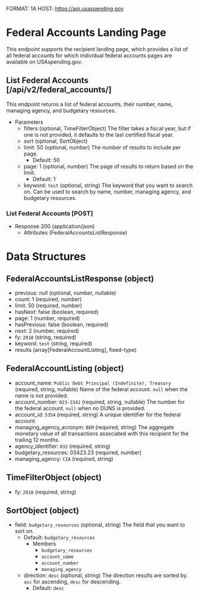 FORMAT: 1A
HOST: https://api.usaspending.gov


# Federal Accounts Landing Page

This endpoint supports the recipient landing page, which provides a list of all federal accounts for which individual federal accounts pages are available on USAspending.gov.

## List Federal Accounts [/api/v2/federal_accounts/]

This endpoint returns a list of federal accounts, their number, name, managing agency, and budgetary resources.

+ Parameters
    + filters (optional, TimeFilterObject)
        The filter takes a fiscal year, but if one is not provided, it defaults to the last certified fiscal year.
    + sort (optional, SortObject)
    + limit: 50 (optional, number)
        The number of results to include per page.
        + Default: 50
    + page: 1 (optional, number)
        The page of results to return based on the limit.
        + Default: 1
    + keyword: `test` (optional, string)
        The keyword that you want to search on. Can be used to search by name, number, managing agency, and budgetary resources.

### List Federal Accounts [POST]

+ Response 200 (application/json)
    + Attributes (FederalAccountsListResponse)


# Data Structures

## FederalAccountsListResponse (object)
+ previous: null (optional, number, nullable)
+ count: 1 (required, number)
+ limit: 50 (required, number)
+ hasNext: false (boolean, required)
+ page: 1 (number, required)
+ hasPrevious: false (boolean, required)
+ next: 2 (number, required)
+ fy: `2018` (string, required)
+ keyword: `test` (string, required)
+ results (array[FederalAccountListing], fixed-type)

## FederalAccountListing (object)
+ account_name: `Public Debt Principal (Indefinite), Treasury` (required, string, nullable)
    Name of the federal account. `null` when the name is not provided.
+ account_number: `023-2342` (required, string, nullable)
    The number for the federal account. `null` when no DUNS is provided.
+ account_id: `5354` (required, string)
    A unique identifier for the federal account
+ managing_agency_acronym: `BEM` (required, string)
    The aggregate monetary value of all transactions associated with this recipient for the trailing 12 months.
+ agency_identifier: `032` (required, string)
+ budgetary_resources: 03423.23 (required, number)
+ managing_agency: `CIA` (required, string)

## TimeFilterObject (object)
+ fy: `2018` (required, string)

## SortObject (object)
+ field: `budgetary_resources` (optional, string)
    The field that you want to sort on.
    + Default: `budgetary_resources`
        + Members
            + `budgetary_resources`
            + `account_name`
            + `account_number`
            + `managing_agency`
    + direction: `desc` (optional, string)
        The direction results are sorted by. `asc` for ascending, `desc` for descending.
        + Default: `desc`